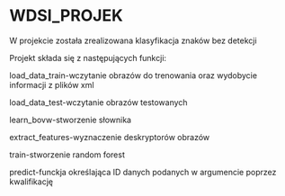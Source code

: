 # WDSI_PROJEK

W projekcie została zrealizowana klasyfikacja znaków bez detekcji

Projekt składa się z następujących funkcji:

load_data_train-wczytanie obrazów do trenowania oraz wydobycie informacji z plików xml

load_data_test-wczytanie obrazów testowanych

learn_bovw-stworzenie słownika

extract_features-wyznaczenie deskryptorów obrazów

train-stworzenie random forest

predict-funckja określająca ID danych podanych w argumencie poprzez kwalifikację

